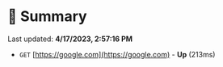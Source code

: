 # 📖 Summary
Last updated: **4/17/2023, 2:57:16 PM**

- `GET` [https://google.com](https://google.com) - **Up** (213ms)
